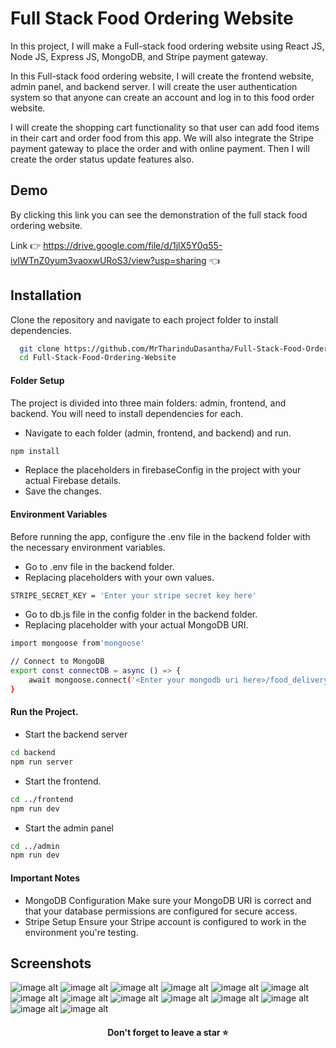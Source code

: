 # Full Stack Food Ordering Website

In this project, I will make a Full-stack food ordering website using React JS, Node JS, Express JS, MongoDB, and Stripe payment gateway.

In this Full-stack food ordering website, I will create the frontend website, admin panel, and backend server. I will create the user authentication system so that anyone can create an account and log in to this food order website.

I will create the shopping cart functionality so that user can add food items in their cart and order food from this app. We will also integrate the Stripe payment gateway to place the order and with online payment. Then I will create the order status update features also.


## Demo

By clicking this link you can see the demonstration of the full stack food ordering website.

Link 👉 https://drive.google.com/file/d/1jlX5Y0q55-ivIWTnZ0yum3vaoxwURoS3/view?usp=sharing 👈


## Installation

Clone the repository and navigate to each project folder to install dependencies.
```bash
  git clone https://github.com/MrTharinduDasantha/Full-Stack-Food-Ordering-Website.git
  cd Full-Stack-Food-Ordering-Website
```
#### Folder Setup
The project is divided into three main folders: admin, frontend, and backend. You will need to install dependencies for each.
- Navigate to each folder (admin, frontend, and backend) and run.
```bash
npm install
```
- Replace the placeholders in firebaseConfig in the project with your actual Firebase details.
- Save the changes.
#### Environment Variables
Before running the app, configure the .env file in the backend folder with the necessary environment variables.
- Go to .env file in the backend folder.
- Replacing placeholders with your own values.
```bash
STRIPE_SECRET_KEY = 'Enter your stripe secret key here'
```
- Go to db.js file in the config folder in the backend folder.
- Replacing placeholder with your actual MongoDB URI.
```bash
import mongoose from'mongoose'

// Connect to MongoDB
export const connectDB = async () => {
    await mongoose.connect('<Enter your mongodb uri here>/food_delivery_db').then(() => console.log('DB connected successfully'))
}
```
#### Run the Project.
- Start the backend server
```bash
cd backend
npm run server
```
- Start the frontend.
```bash
cd ../frontend
npm run dev
```
- Start the admin panel
```bash
cd ../admin
npm run dev
```
#### Important Notes
- MongoDB Configuration
Make sure your MongoDB URI is correct and that your database permissions are configured for secure access.
- Stripe Setup
Ensure your Stripe account is configured to work in the environment you're testing.


## Screenshots

![image alt](https://github.com/MrTharinduDasantha/Full-Stack-Food-Ordering-App/blob/86a92fb0c288094d3893f2702fabb02e94073e90/Img%20-%201.png)
![image alt](https://github.com/MrTharinduDasantha/Full-Stack-Food-Ordering-App/blob/86a92fb0c288094d3893f2702fabb02e94073e90/Img%20-%202.png)
![image alt](https://github.com/MrTharinduDasantha/Full-Stack-Food-Ordering-App/blob/86a92fb0c288094d3893f2702fabb02e94073e90/Img%20-%203.png)
![image alt](https://github.com/MrTharinduDasantha/Full-Stack-Food-Ordering-App/blob/86a92fb0c288094d3893f2702fabb02e94073e90/Img%20-%204.png)
![image alt](https://github.com/MrTharinduDasantha/Full-Stack-Food-Ordering-App/blob/86a92fb0c288094d3893f2702fabb02e94073e90/Img%20-%205.png)
![image alt](https://github.com/MrTharinduDasantha/Full-Stack-Food-Ordering-App/blob/86a92fb0c288094d3893f2702fabb02e94073e90/Img%20-%206.png)
![image alt](https://github.com/MrTharinduDasantha/Full-Stack-Food-Ordering-App/blob/86a92fb0c288094d3893f2702fabb02e94073e90/Img%20-%207.png)
![image alt](https://github.com/MrTharinduDasantha/Full-Stack-Food-Ordering-App/blob/86a92fb0c288094d3893f2702fabb02e94073e90/Img%20-%208.png)
![image alt](https://github.com/MrTharinduDasantha/Full-Stack-Food-Ordering-App/blob/86a92fb0c288094d3893f2702fabb02e94073e90/Img%20-%209.png)
![image alt](https://github.com/MrTharinduDasantha/Full-Stack-Food-Ordering-App/blob/86a92fb0c288094d3893f2702fabb02e94073e90/Img%20-%2010.png)
![image alt](https://github.com/MrTharinduDasantha/Full-Stack-Food-Ordering-App/blob/86a92fb0c288094d3893f2702fabb02e94073e90/Img%20-%2011.png)
![image alt](https://github.com/MrTharinduDasantha/Full-Stack-Food-Ordering-App/blob/86a92fb0c288094d3893f2702fabb02e94073e90/Img%20-%2012.png)
![image alt](https://github.com/MrTharinduDasantha/Full-Stack-Food-Ordering-App/blob/86a92fb0c288094d3893f2702fabb02e94073e90/Img%20-%2013.png)
![image alt](https://github.com/MrTharinduDasantha/Full-Stack-Food-Ordering-App/blob/86a92fb0c288094d3893f2702fabb02e94073e90/Img%20-%2014.png)

<h4 align="center"> Don't forget to leave a star ⭐️ </h4>
